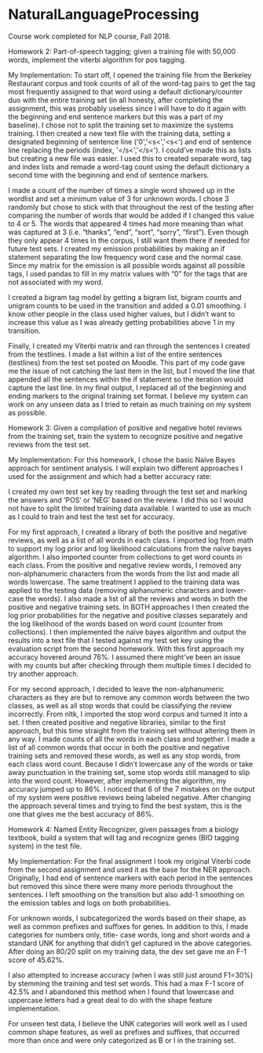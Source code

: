 # NaturalLanguageProcessing
Course work completed for NLP course, Fall 2018.


Homework 2: 
Part-of-speech tagging; given a training file with 50,000 words, implement the viterbi algorithm for pos tagging. 

My Implementation:
To start off, I opened the training file from the Berkeley Restaurant corpus and took counts of all of the word-tag pairs to get the tag most frequently assigned to that word using a default dictionary/counter duo with the entire training set (in all honesty, after completing the assignment, this was probably useless since I will have to do it again with the beginning and end sentence markers but this was a part of my baseline). I chose not to split the training set to maximize the systems training. I then created a new text file with the training data, setting a designated beginning of sentence line ('0','<s<','<s<') and end of sentence line replacing the periods (index, '</s<','</s<'). I could’ve made this as lists but creating a new file was easier. I used this to created separate word, tag and index lists and remade a word-tag count using the default dictionary a second time with the beginning and end of sentence markers.


I made a count of the number of times a single word showed up in the wordlist and set a minimum value of 3 for unknown words. I chose 3 randomly but chose to stick with that throughout the rest of the testing after comparing the number of words that would be added if I changed this value to 4 or 5. The words that appeared 4 times had more meaning than what was captured at 3 (i.e. “thanks”, “end”, “sort”, “sorry”, “first”). Even though they only appear 4 times in the corpus, I still want them there if needed for future test sets. I created my emission probabilities by making an if statement separating the low frequency word case and the normal case. Since my matrix for the emission is all possible words against all possible tags, I used pandas to fill in my matrix values with “0” for the tags that are not associated with my word.


I created a bigram tag model by getting a bigram list, bigram counts and unigram counts to be used in the transition and added a 0.01 smoothing. I know other people in the class used higher values, but I didn’t want to increase this value as I was already getting probabilities above 1 in my transition.


Finally, I created my Viterbi matrix and ran through the sentences I created from the testlines. I made a list within a list of the entire sentences (testlines) from the test set posted on Moodle. This part of my code gave me the issue of not catching the last item in the list, but I moved the line that appended all the sentences within the if statement so the iteration would capture the last line. In my final output, I replaced all of the beginning and ending markers to the original training set format. I believe my system can work on any unseen data as I tried to retain as much training on my system as possible.


Homework 3:
Given a compilation of positive and negative hotel reviews from the training set, train the system to recognize positive and negative reviews from the test set. 

My Implementation:
For this homework, I chose the basic Naïve Bayes approach for sentiment analysis. I will explain two different approaches I used for the assignment and which had a better accuracy rate:


I created my own test set key by reading through the test set and marking the answers and ‘POS’ or ‘NEG’ based on the review. I did this so I would not have to split the limited training data available. I wanted to use as much as I could to train and test the test set for accuracy.


For my first approach, I created a library of both the positive and negative reviews, as well as a list of all words in each class. I imported log from math to support my log prior and log likelihood calculations from the naïve bayes algorithm. I also imported counter from collections to get word counts in each class. From the positive and negative review words, I removed any non-alphanumeric characters from the words from the list and made all words lowercase. The same treatment I applied to the training data was applied to the testing data (removing alphanumeric characters and lower-case the words). I also made a list of all the reviews and words in both the positive and negative training sets. In BOTH approaches I then created the log prior probabilities for the negative and positive classes separately and the log likelihood of the words based on word count (counter from collections). I then implemented the naïve bayes algorithm and output the results into a text file that I tested against my test set key using the evaluation script from the second homework. With this first approach my accuracy hovered around 76%. I assumed there might’ve been an issue with my counts but after checking through them multiple times I decided to try another approach.


For my second approach, I decided to leave the non-alphanumeric characters as they are but to remove any common words between the two classes, as well as all stop words that could be classifying the review incorrectly. From nltk, I imported the stop word corpus and turned it into a set. I then created positive and negative libraries, similar to the first approach, but this time straight from the training set without altering them in any way. I made counts of all the words in each class and together. I made a list of all common words that occur in both the positive and negative training sets and removed these words, as well as any stop words, from each class word count. Because I didn’t lowercase any of the words or take away punctuation in the training set, some stop words still managed to slip into the word count. However, after implementing the algorithm, my accuracy jumped up to 86%. I noticed that 6 of the 7 mistakes on the output of my system were positive reviews being labeled negative. After changing the approach several times and trying to find the best system, this is the one that gives me the best accuracy of 86%.


Homework 4:
Named Entity Recognizer, given passages from a biology textbook, build a system that will tag and recognize genes (BIO tagging system) in the test file. 

My Implementation:
For the final assignment I took my original Viterbi code from the second assignment and used it as the base for the NER approach. Originally, I had end of sentence markers with each period in the sentences but removed this since there were many more periods throughout the sentences. I left smoothing on the transition but also add-1 smoothing on the emission tables and logs on both probabilities.


For unknown words, I subcategorized the words based on their shape, as well as common prefixes and suffixes for genes. In addition to this, I made categories for numbers only, title- case words, long and short words and a standard UNK for anything that didn’t get captured in the above categories. After doing an 80/20 split on my training data, the dev set gave me an F-1 score of 45.62%.


I also attempted to increase accuracy (when I was still just around F1=30%) by stemming the training and test set words. This had a max F-1 score of 42.5% and I abandoned this method when I found that lowercase and uppercase letters had a great deal to do with the shape feature implementation.


For unseen test data, I believe the UNK categories will work well as I used common shape features, as well as prefixes and suffixes, that occurred more than once and were only categorized as B or I in the training set.
